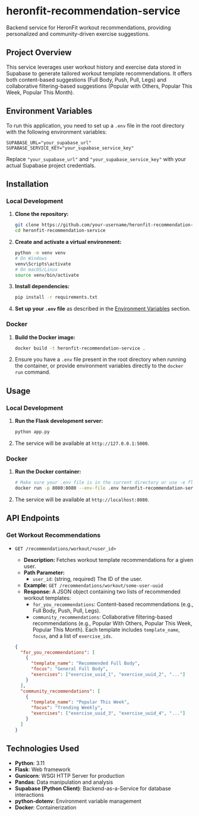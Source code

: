 # heronfit-recommendation-service

Backend service for HeronFit workout recommendations, providing personalized and community-driven exercise suggestions.

## Project Overview

This service leverages user workout history and exercise data stored in Supabase to generate tailored workout template recommendations. It offers both content-based suggestions (Full Body, Push, Pull, Legs) and collaborative filtering-based suggestions (Popular with Others, Popular This Week, Popular This Month).

## Environment Variables

To run this application, you need to set up a `.env` file in the root directory with the following environment variables:

```env
SUPABASE_URL="your_supabase_url"
SUPABASE_SERVICE_KEY="your_supabase_service_key"
```

Replace `"your_supabase_url"` and `"your_supabase_service_key"` with your actual Supabase project credentials.

## Installation

### Local Development

1.  **Clone the repository:**
    ```bash
    git clone https://github.com/your-username/heronfit-recommendation-service.git
    cd heronfit-recommendation-service
    ```
2.  **Create and activate a virtual environment:**
    ```bash
    python -m venv venv
    # On Windows
    venv\Scripts\activate
    # On macOS/Linux
    source venv/bin/activate
    ```
3.  **Install dependencies:**
    ```bash
    pip install -r requirements.txt
    ```
4.  **Set up your `.env` file** as described in the [Environment Variables](#environment-variables) section.

### Docker

1.  **Build the Docker image:**
    ```bash
    docker build -t heronfit-recommendation-service .
    ```
2.  Ensure you have a `.env` file present in the root directory when running the container, or provide environment variables directly to the `docker run` command.

## Usage

### Local Development

1.  **Run the Flask development server:**
    ```bash
    python app.py
    ```
2.  The service will be available at `http://127.0.0.1:5000`.

### Docker

1.  **Run the Docker container:**
    ```bash
    # Make sure your .env file is in the current directory or use -e flags
    docker run -p 8080:8080 --env-file .env heronfit-recommendation-service
    ```
2.  The service will be available at `http://localhost:8080`.

## API Endpoints

### Get Workout Recommendations

- `GET /recommendations/workout/<user_id>`

  - **Description:** Fetches workout template recommendations for a given user.
  - **Path Parameter:**
    - `user_id`: (string, required) The ID of the user.
  - **Example:** `GET /recommendations/workout/some-user-uuid`
  - **Response:** A JSON object containing two lists of recommended workout templates:
    - `for_you_recommendations`: Content-based recommendations (e.g., Full Body, Push, Pull, Legs).
    - `community_recommendations`: Collaborative filtering-based recommendations (e.g., Popular With Others, Popular This Week, Popular This Month).
      Each template includes `template_name`, `focus`, and a list of `exercise_ids`.

  ```json
  {
    "for_you_recommendations": [
      {
        "template_name": "Recommended Full Body",
        "focus": "General Full Body",
        "exercises": ["exercise_uuid_1", "exercise_uuid_2", "..."]
      }
    ],
    "community_recommendations": [
      {
        "template_name": "Popular This Week",
        "focus": "Trending Weekly",
        "exercises": ["exercise_uuid_3", "exercise_uuid_4", "..."]
      }
    ]
  }
  ```

## Technologies Used

- **Python**: 3.11
- **Flask**: Web framework
- **Gunicorn**: WSGI HTTP Server for production
- **Pandas**: Data manipulation and analysis
- **Supabase (Python Client)**: Backend-as-a-Service for database interactions
- **python-dotenv**: Environment variable management
- **Docker**: Containerization
